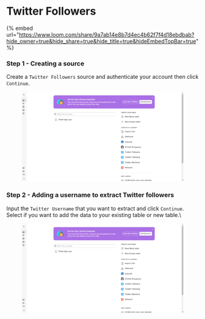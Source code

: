 # Twitter Followers

{% embed url="https://www.loom.com/share/9a7ab14e8b7d4ec4b62f7f4d18ebdbab?hide_owner=true&hide_share=true&hide_title=true&hideEmbedTopBar=true" %}

### Step 1 - Creating a source <a href="#step-1-creating-a-source" id="step-1-creating-a-source"></a>

Create a `Twitter Followers` source and authenticate your account then click `Continue`.​

<figure><img src="../../.gitbook/assets/227.gif" alt=""><figcaption></figcaption></figure>

### Step 2 - Adding a username to extract Twitter followers <a href="#step-2-adding-a-username-to-extract-twitter-followers" id="step-2-adding-a-username-to-extract-twitter-followers"></a>

Input the `Twitter Username` that you want to extract and click `Continue`. Select if you want to add the data to your existing table or new table.\


<figure><img src="../../.gitbook/assets/227.gif" alt=""><figcaption></figcaption></figure>
